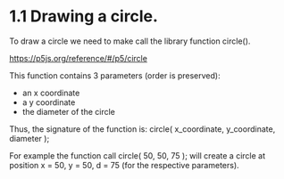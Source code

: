 # 1.1 Drawing a circle.

To draw a circle we need to make call the library function circle().

https://p5js.org/reference/#/p5/circle

This function contains 3 parameters (order is preserved):
  - an x coordinate
  - a y coordinate
  - the diameter of the circle
  
Thus, the signature of the function is: circle( x_coordinate, y_coordinate, diameter );

For example the function call
  circle( 50, 50, 75 );
will create a circle at position x = 50, y = 50, d = 75 (for the respective parameters).
